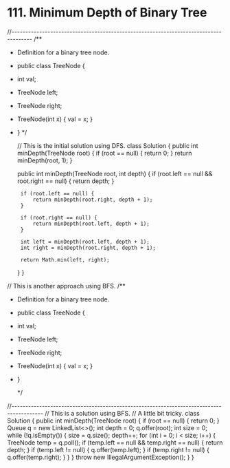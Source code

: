 # 111. Minimum Depth of Binary Tree

//------------------------------------------------------------------------------------- /\*\*

* Definition for a binary tree node.
* public class TreeNode {
* int val;
* TreeNode left;
* TreeNode right;
* TreeNode\(int x\) { val = x; }
* } \*/

  // This is the initial solution using DFS. class Solution { public int minDepth\(TreeNode root\) { if \(root == null\) { return 0; } return minDepth\(root, 1\); }

  public int minDepth\(TreeNode root, int depth\) { if \(root.left == null && root.right == null\) { return depth; }

  ```text
   if (root.left == null) {
       return minDepth(root.right, depth + 1);
   }

   if (root.right == null) {
       return minDepth(root.left, depth + 1);
   }

   int left = minDepth(root.left, depth + 1);
   int right = minDepth(root.right, depth + 1);

   return Math.min(left, right);
  ```

  } }

// This is another approach using BFS. /\*\*

* Definition for a binary tree node.
* public class TreeNode {
* int val;
* TreeNode left;
* TreeNode right;
* TreeNode\(int x\) { val = x; }
* }

  \*/

//----------------------------------------------------------------------------------------- // This is a solution using BFS. // A little bit tricky. class Solution { public int minDepth\(TreeNode root\) { if \(root == null\) { return 0; } Queue q = new LinkedList&lt;&gt;\(\); int depth = 0; q.offer\(root\); int size = 0; while \(!q.isEmpty\(\)\) { size = q.size\(\); depth++; for \(int i = 0; i &lt; size; i++\) { TreeNode temp = q.poll\(\); if \(temp.left == null && temp.right == null\) { return depth; } if \(temp.left != null\) { q.offer\(temp.left\); } if \(temp.right != null\) { q.offer\(temp.right\); } } } throw new IllegalArgumentException\(\); } }

